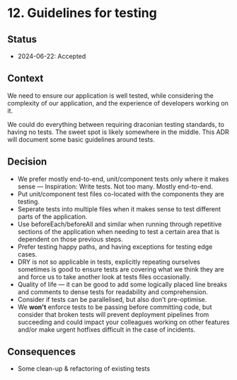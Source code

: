 # 12. Guidelines for testing

## Status

- 2024-06-22: Accepted

## Context

We need to ensure our application is well tested, while considering the complexity of our application, and the experience of developers working on it.

We could do everything between requiring draconian testing standards, to having no tests. The sweet spot is likely somewhere in the middle. This ADR will document some basic guidelines around tests.

## Decision

- We prefer mostly end-to-end, unit/component tests only where it makes sense — Inspiration: Write tests. Not too many. Mostly end-to-end.
- Put unit/component test files co-located with the components they are testing.
- Seperate tests into multiple files when it makes sense to test different parts of the application.
- Use beforeEach/beforeAll and similar when running through repetitive sections of the application when needing to test a certain area that is dependent on those previous steps.
- Prefer testing happy paths, and having exceptions for testing edge cases.
- DRY is not so applicable in tests, explicitly repeating ourselves sometimes is good to ensure tests are covering what we think they are and force us to take another look at tests files occasionally.
- Quality of life — it can be good to add some logically placed line breaks and comments to dense tests for readability and comprehension.
- Consider if tests can be parallelised, but also don't pre-optimise.
- We **won't** enforce tests to be passing before committing code, but consider that broken tests will prevent deployment pipelines from succeeding and could impact your colleagues working on other features and/or make urgent hotfixes difficult in the case of incidents.

## Consequences

- Some clean-up & refactoring of existing tests
